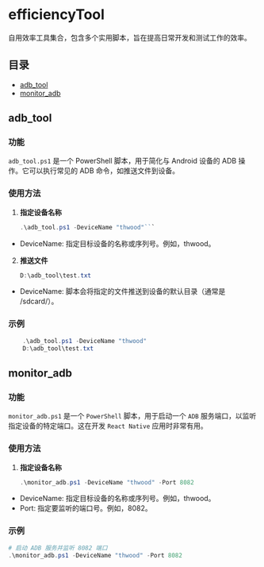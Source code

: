 # efficiencyTool

自用效率工具集合，包含多个实用脚本，旨在提高日常开发和测试工作的效率。

## 目录

- [adb_tool](#adb_tool)
- [monitor_adb](#monitor_adb)

## adb_tool

### 功能

`adb_tool.ps1` 是一个 PowerShell 脚本，用于简化与 Android 设备的 ADB 操作。它可以执行常见的 ADB 命令，如推送文件到设备。

### 使用方法

1. **指定设备名称**

   ```powershell
   .\adb_tool.ps1 -DeviceName "thwood"```
- DeviceName: 指定目标设备的名称或序列号。例如，thwood。

2. **推送文件**

   ```powershell
   D:\adb_tool\test.txt
   ```

- DeviceName: 脚本会将指定的文件推送到设备的默认目录（通常是 /sdcard/）。

### 示例

```powershell
    .\adb_tool.ps1 -DeviceName "thwood"
    D:\adb_tool\test.txt
```

## monitor_adb

### 功能

`monitor_adb.ps1` 是一个 `PowerShell` 脚本，用于启动一个 `ADB` 服务端口，以监听指定设备的特定端口。这在开发 `React Native` 应用时非常有用。

### 使用方法

1. **指定设备名称**

   ```powershell
   .\monitor_adb.ps1 -DeviceName "thwood" -Port 8082
   ```

- DeviceName: 指定目标设备的名称或序列号。例如，thwood。
- Port: 指定要监听的端口号。例如，8082。


### 示例

```powershell
# 启动 ADB 服务并监听 8082 端口
.\monitor_adb.ps1 -DeviceName "thwood" -Port 8082
```
